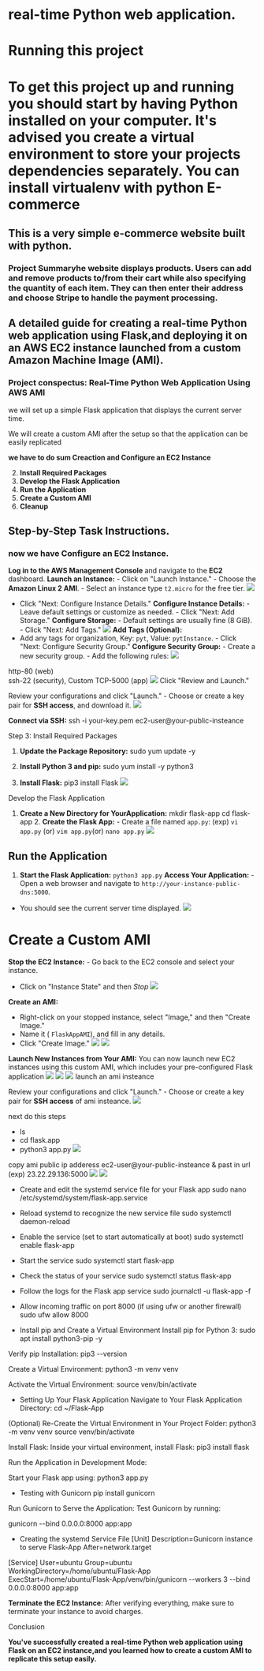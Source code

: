 # real-time Python web application.

# Running this project
# To get this project up and running you should start by having Python installed on your computer. It's advised you create a virtual environment to store your projects dependencies separately. You can install virtualenv with python E-commerce

## This is a very simple e-commerce website built with python.

### Project Summaryhe website displays products. Users can add and remove products to/from their cart while also specifying the quantity of each item. They can then enter their address and choose Stripe to handle the payment processing.


## A detailed guide for creating a real-time Python web application using Flask,and deploying it on an AWS EC2 instance launched from a custom Amazon Machine Image (AMI).

### Project conspectus: Real-Time Python Web Application Using AWS AMI

we will set up a simple Flask application that displays the current server time.

We will create a custom AMI after the setup so that the application can be easily replicated

**we have to do sum Creaction and Configure an EC2 Instance**

2. **Install Required Packages**
3. **Develop the Flask Application**
4. **Run the Application**
5. **Create a Custom AMI**
6. **Cleanup**

## Step-by-Step Task Instructions.

### now we have Configure an EC2 Instance.

**Log in to the AWS Management Console** and navigate to the **EC2** dashboard.
**Launch an Instance:**  - Click on "Launch Instance." - Choose the **Amazon Linux 2 AMI**. - Select an instance type `t2.micro` for the free tier.
![](pyimages/pyt-1.png)
- Click "Next: Configure Instance Details."    **Configure Instance Details:**   - Leave default settings or customize as needed.   - Click "Next: Add Storage."
**Configure Storage:**   - Default settings are usually fine (8 GiB).   - Click "Next: Add Tags."
![](pyimages/pyt-1.2.png)
**Add Tags (Optional):**
- Add any tags for organization, Key: `pyt`, Value: `pytInstance`.   - Click "Next: Configure Security Group."   **Configure Security Group:**  - Create a new security group.   - Add the following rules: 
![](pyimages/pyt-1.1.png)

http-80 (web)  
ssh-22  (security),
Custom TCP-5000 (app)
![](images/pyt-1.2.png)
Click "Review and Launch."

Review your configurations and click "Launch." - Choose or create a key pair for **SSH access**, and download it. ![](pyimages/3.png)

**Connect via SSH:** ssh -i your-key.pem ec2-user@your-public-insteance

Step 3: Install Required Packages

1. **Update the Package Repository:**   sudo yum update -y
   
2. **Install Python 3 and pip:**
  sudo yum install -y python3

3. **Install Flask:**
pip3 install Flask
![](pyimages/pyt-3-cmd.png)

Develop the Flask Application

1. **Create a New Directory for YourApplication:** mkdir flask-app  cd flask-app   2. **Create the Flask App:**   - Create a file named `app.py`: (exp) `vi app.py` (or) `vim app.py`(or) `nano app.py`
![](pyimages/pyt-4-cmd.png)

## Run the Application 

1. **Start the Flask Application:**  `python3 app.py`
**Access Your Application:** - Open a web browser and navigate to `http://your-instance-public-dns:5000`.
- You should see the current server time displayed.
![](pyimages/pyt-13-amicmd2.png)

# Create a Custom AMI

**Stop the EC2 Instance:** - Go back to the EC2 console and select your instance.
- Click on "Instance State" and then *Stop*
![](pyimages/pyt-6-stp.png)

**Create an AMI:**
- Right-click on your stopped instance, select "Image," and then "Create Image."
- Name it ( `FlaskAppAMI`), and fill in any details.
- Click "Create Image."
![](pyimages/pyt-7-ami.png)
![](pyimages/pyt-ami-crt-img.png)

**Launch New Instances from Your AMI:**
You can now launch new EC2 instances using this custom AMI, which includes your pre-configured Flask application ![](pyimages/pyt-9-amiint.png)          ![](pyimages/pyt-10-amiint2.png)
![](pyimages/pyt-11-amiint3.png)
launch an ami insteance

Review your configurations and click "Launch." - Choose or create a key pair for **SSH access** of ami insteance.
![](pyimages/pyt-12-amissh.png)

next do this steps
- ls
- cd flask.app
- python3 app.py
![](pyimages/pyt-13-amicmd2.png)

copy ami public ip adderess ec2-user@your-public-insteance & past in url (exp) 23.22.29.136:5000
![](pyimages/py-output2.png)
![](pyimages/py-output.png)

* Create and edit the systemd service file for your Flask app
sudo nano /etc/systemd/system/flask-app.service

* Reload systemd to recognize the new service file
sudo systemctl daemon-reload

* Enable the service (set to start automatically at boot)
sudo systemctl enable flask-app

* Start the service
sudo systemctl start flask-app

* Check the status of your service
sudo systemctl status flask-app

* Follow the logs for the Flask app service
sudo journalctl -u flask-app -f

* Allow incoming traffic on port 8000 (if using ufw or another firewall)
sudo ufw allow 8000
* Install pip and Create a Virtual Environment
Install pip for Python 3: sudo apt install python3-pip -y

Verify pip Installation:
pip3 --version

Create a Virtual Environment:
python3 -m venv venv

Activate the Virtual Environment:
source venv/bin/activate

* Setting Up Your Flask Application
Navigate to Your Flask Application Directory: cd ~/Flask-App

(Optional) Re-Create the Virtual Environment in Your Project Folder: python3 -m venv venv source venv/bin/activate

Install Flask: Inside your virtual environment, install Flask: pip3 install flask

Run the Application in Development Mode:

Start your Flask app using: python3 app.py

* Testing with Gunicorn
pip install gunicorn

Run Gunicorn to Serve the Application: Test Gunicorn by running:

gunicorn --bind 0.0.0.0:8000 app:app

* Creating the systemd Service File
[Unit] Description=Gunicorn instance to serve Flask-App After=network.target

[Service] User=ubuntu Group=ubuntu WorkingDirectory=/home/ubuntu/Flask-App ExecStart=/home/ubuntu/Flask-App/venv/bin/gunicorn --workers 3 --bind 0.0.0.0:8000 app:app


**Terminate the EC2 Instance:**  After verifying everything, make sure to terminate your instance to avoid charges.

Conclusion

**You've successfully created a real-time Python web application using Flask on an EC2 instance,and you learned how to create a custom AMI to replicate this setup easily.**